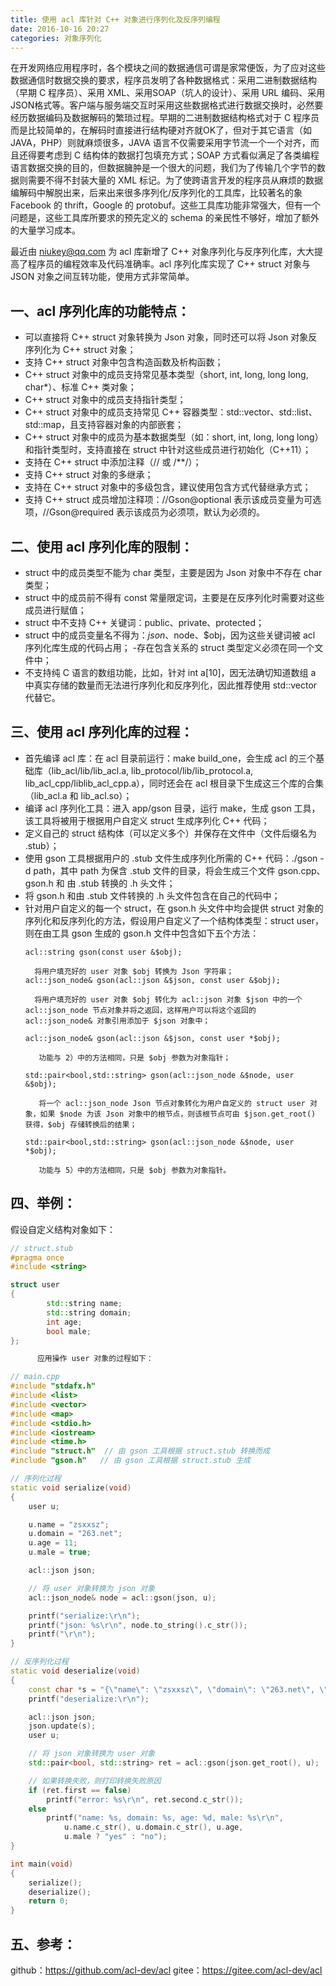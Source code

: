 ```yaml
---
title: 使用 acl 库针对 C++ 对象进行序列化及反序列编程
date: 2016-10-16 20:27
categories: 对象序列化
---
```


在开发网络应用程序时，各个模块之间的数据通信可谓是家常便饭，为了应对这些数据通信时数据交换的要求，程序员发明了各种数据格式：采用二进制数据结构（早期 C 程序员）、采用 XML、采用SOAP（坑人的设计）、采用 URL 编码、采用JSON格式等。客户端与服务端交互时采用这些数据格式进行数据交换时，必然要经历数据编码及数据解码的繁琐过程。早期的二进制数据结构格式对于 C 程序员而是比较简单的，在解码时直接进行结构硬对齐就OK了，但对于其它语言（如 JAVA，PHP）则就麻烦很多，JAVA 语言不仅需要采用字节流一个一个对齐，而且还得要考虑到 C 结构体的数据打包填充方式；SOAP 方式看似满足了各类编程语言数据交换的目的，但数据臃肿是一个很大的问题，我们为了传输几个字节的数据则需要不得不封装大量的 XML 标记。为了使跨语言开发的程序员从麻烦的数据编解码中解脱出来，后来出来很多序列化/反序列化的工具库，比较著名的象 Facebook 的 thrift，Google 的 protobuf。这些工具库功能非常强大，但有一个问题是，这些工具库所要求的预先定义的 schema 的亲民性不够好，增加了额外的大量学习成本。

最近由 niukey@qq.com 为 acl 库新增了 C++ 对象序列化与反序列化库，大大提高了程序员的编程效率及代码准确率。acl 序列化库实现了 C++ struct 对象与 JSON 对象之间互转功能，使用方式非常简单。

## 一、acl 序列化库的功能特点：

 - 可以直接将 C++ struct 对象转换为 Json 对象，同时还可以将 Json 对象反序列化为 C++ struct 对象；
- 支持 C++ struct 对象中包含构造函数及析构函数；
- C++ struct 对象中的成员支持常见基本类型（short, int, long, long long, char*）、标准 C++ 类对象；
- C++ struct 对象中的成员支持指针类型；
- C++ struct 对象中的成员支持常见 C++ 容器类型：std::vector、std::list、std::map，且支持容器对象的内部嵌套；
- C++ struct 对象中的成员为基本数据类型（如：short, int, long, long long）和指针类型时，支持直接在 struct 中针对这些成员进行初始化（C++11）；
- 支持在 C++ struct 中添加注释（// 或 /**/）；
- 支持 C++ struct 对象的多继承；
- 支持在 C++ struct 对象中的多级包含，建议使用包含方式代替继承方式；
- 支持 C++ struct 成员增加注释项：//Gson@optional 表示该成员变量为可选项，//Gson@required 表示该成员为必须项，默认为必须的。

## 二、使用 acl 序列化库的限制：

- struct 中的成员类型不能为 char 类型，主要是因为 Json 对象中不存在 char 类型；
- struct 中的成员前不得有 const 常量限定词，主要是在反序列化时需要对这些成员进行赋值；
- struct 中不支持 C++ 关键词：public、private、protected；
- struct 中的成员变量名不得为：$json、$node、$obj，因为这些关键词被 acl 序列化库生成的代码占用；
-存在包含关系的 struct 类型定义必须在同一个文件中；
- 不支持纯 C 语言的数组功能，比如，针对 int a[10]，因无法确切知道数组 a 中真实存储的数量而无法进行序列化和反序列化，因此推荐使用 std::vector<int> 代替它。

## 三、使用 acl 序列化库的过程：

- 首先编译 acl 库：在 acl 目录前运行：make build_one，会生成 acl 的三个基础库（lib_acl/lib/lib_acl.a, lib_protocol/lib/lib_protocol.a, lib_acl_cpp/liblib_acl_cpp.a），同时还会在 acl 根目录下生成这三个库的合集（lib_acl.a 和 lib_acl.so）；
- 编译 acl 序列化工具：进入 app/gson 目录，运行 make，生成 gson 工具，该工具将被用于根据用户自定义 struct 生成序列化 C++ 代码；
- 定义自己的 struct 结构体（可以定义多个）并保存在文件中（文件后缀名为 .stub）；
- 使用 gson 工具根据用户的 .stub 文件生成序列化所需的 C++ 代码：./gson -d path，其中 path 为保含 .stub 文件的目录，将会生成三个文件 gson.cpp、 gson.h 和 由 .stub 转换的 .h 头文件；
- 将 gson.h 和由 .stub 文件转换的 .h 头文件包含在自己的代码中；
- 针对用户自定义的每一个 struct，在 gson.h 头文件中均会提供 struct 对象的序列化和反序列化的方法，假设用户自定义了一个结构体类型：struct user，则在由工具 gson 生成的 gson.h 文件中包含如下五个方法：
  ```
  acl::string gson(const user &$obj);  

    将用户填充好的 user 对象 $obj 转换为 Json 字符串；
  acl::json_node& gson(acl::json &$json, const user &$obj);

    将用户填充好的 user 对象 $obj 转化为 acl::json 对象 $json 中的一个 acl::json_node 节点对象并将之返回，这样用户可以将这个返回的 acl::json_node& 对象引用添加于 $json 对象中；

  acl::json_node& gson(acl::json &$json, const user *$obj);

     功能与 2）中的方法相同，只是 $obj 参数为对象指针；

  std::pair<bool,std::string> gson(acl::json_node &$node, user &$obj);

     将一个 acl::json_node Json 节点对象转化为用户自定义的 struct user 对象，如果 $node 为该 Json 对象中的根节点，则该根节点可由 $json.get_root() 获得，$obj 存储转换后的结果；

  std::pair<bool,std::string> gson(acl::json_node &$node, user *$obj);

     功能与 5）中的方法相同，只是 $obj 参数为对象指针。
     ```

## 四、举例：

假设自定义结构对象如下：

```c++
// struct.stub
#pragma once
#include <string>

struct user
{
        std::string name;
        std::string domain;
        int age;
        bool male;
};

      应用操作 user 对象的过程如下：

// main.cpp
#include "stdafx.h"
#include <list>
#include <vector>
#include <map>
#include <stdio.h>
#include <iostream>
#include <time.h>
#include "struct.h"  // 由 gson 工具根据 struct.stub 转换而成
#include "gson.h"   // 由 gson 工具根据 struct.stub 生成

// 序列化过程
static void serialize(void)
{
	user u;

	u.name = "zsxxsz";
	u.domain = "263.net";
	u.age = 11;
	u.male = true;

	acl::json json;

	// 将 user 对象转换为 json 对象
	acl::json_node& node = acl::gson(json, u);

	printf("serialize:\r\n");
	printf("json: %s\r\n", node.to_string().c_str());
	printf("\r\n");
}

// 反序列化过程
static void deserialize(void)
{
	const char *s = "{\"name\": \"zsxxsz\", \"domain\": \"263.net\", \"age\": 11, \"male\": true}";
	printf("deserialize:\r\n");

	acl::json json;
	json.update(s);
	user u;

	// 将 json 对象转换为 user 对象
	std::pair<bool, std::string> ret = acl::gson(json.get_root(), u);

	// 如果转换失败，则打印转换失败原因
	if (ret.first == false)
		printf("error: %s\r\n", ret.second.c_str());
	else
		printf("name: %s, domain: %s, age: %d, male: %s\r\n",
			u.name.c_str(), u.domain.c_str(), u.age,
			u.male ? "yes" : "no");
}

int main(void)
{
	serialize();
	deserialize();
	return 0;
}
```

## 五、参考：

github：https://github.com/acl-dev/acl
gitee：https://gitee.com/acl-dev/acl
 

 